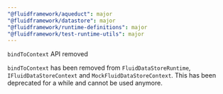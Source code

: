 ```yaml
---
"@fluidframework/aqueduct": major
"@fluidframework/datastore": major
"@fluidframework/runtime-definitions": major
"@fluidframework/test-runtime-utils": major
---
```


`bindToContext` API removed

`bindToContext` has been removed from `FluidDataStoreRuntime`, `IFluidDataStoreContext` and `MockFluidDataStoreContext`. This has been deprecated for a while and cannot be used anymore.
